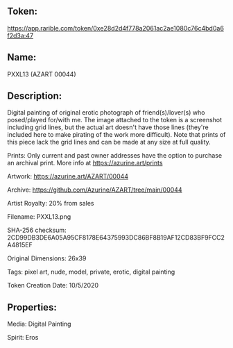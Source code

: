 ## Token:

https://app.rarible.com/token/0xe28d2d4f778a2061ac2ae1080c76c4bd0a6f2d3a:47

## Name:

PXXL13 (AZART 00044)

## Description: 

Digital painting of original erotic photograph of friend(s)/lover(s) who posed/played for/with me. The image attached to the token is a screenshot including grid lines, but the actual art doesn't have those lines (they're included here to make pirating of the work more difficult). Note that prints of this piece lack the grid lines and can be made at any size at full quality.

Prints: Only current and past owner addresses have the option to purchase an archival print. More info at https://azurine.art/prints

Artwork: https://azurine.art/AZART/00044

Archive: https://github.com/Azurine/AZART/tree/main/00044

Artist Royalty: 20% from sales

Filename: PXXL13.png

SHA-256 checksum: 2CD99DB3DE6A05A95CF8178E64375993DC86BF8B19AF12CD83BF9FCC2A4815EF

Original Dimensions: 26x39

Tags: pixel art, nude, model, private, erotic, digital painting

Token Creation Date: 10/5/2020

## Properties:

Media: Digital Painting

Spirit: Eros